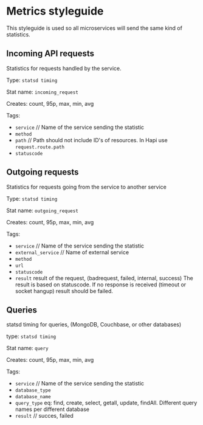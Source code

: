 

# Metrics styleguide

This styleguide is used so all microservices will send the same kind of statistics.

## Incoming API requests

Statistics for requests handled by the service.

Type: `statsd timing`

Stat name: `incoming_request`

Creates: count, 95p, max, min, avg

Tags:

- `service` // Name of the service sending the statistic
- `method`
- `path` // Path should not include ID's of resources. In Hapi use `request.route.path`
- `statuscode`

## Outgoing requests

Statistics for requests going from the service to another service

Type: `statsd timing`

Stat name: `outgoing_request`

Creates: count, 95p, max, min, avg

Tags:

- `service` // Name of the service sending the statistic
- `external_service` // Name of external service 
- `method`
- `url`
- `statuscode`
- `result`
  result of the request, (badrequest, failed, internal, success)
  The result is based on statuscode. If no response is received (timeout or socket hangup) result should be failed.

## Queries

statsd timing for queries, (MongoDB, Couchbase, or other databases)

type: `statsd timing`

Stat name: `query`

Creates: count, 95p, max, min, avg

Tags:

- `service` // Name of the service sending the statistic
- `database_type`
- `database_name`
- `query_type`
  eq: find, create, select, getall, update, findAll. Different query names per different database
- `result` // succes, failed